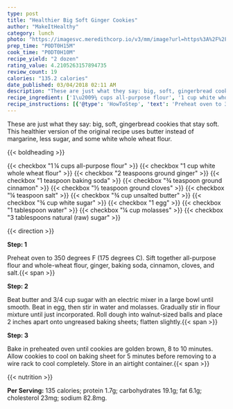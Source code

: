 ```yaml
---
type: post
title: "Healthier Big Soft Ginger Cookies"
author: "MakeItHealthy"
category: lunch
photo: "https://imagesvc.meredithcorp.io/v3/mm/image?url=https%3A%2F%2Fimages.media-allrecipes.com%2Fuserphotos%2F4531463.jpg"
prep_time: "P0DT0H15M"
cook_time: "P0DT0H10M"
recipe_yield: "2 dozen"
rating_value: 4.2105263157894735
review_count: 19
calories: "135.2 calories"
date_published: 03/04/2018 02:11 AM
description: "These are just what they say: big, soft, gingerbread cookies that stay soft. This healthier version of the original recipe uses butter instead of margarine, less sugar, and some white whole wheat flour."
recipe_ingredient: ['1\u2009¼ cups all-purpose flour', '1 cup white whole wheat flour', '2 teaspoons ground ginger', '1 teaspoon baking soda', '¾ teaspoon ground cinnamon', '½ teaspoon ground cloves', '¼ teaspoon salt', '¾ cup unsalted butter', '¾ cup white sugar', '1 egg', '1 tablespoon water', '¼ cup molasses', '3 tablespoons natural (raw) sugar']
recipe_instructions: [{'@type': 'HowToStep', 'text': 'Preheat oven to 350 degrees F (175 degrees C). Sift together all-purpose flour and whole-wheat flour, ginger, baking soda, cinnamon, cloves, and salt.\n'}, {'@type': 'HowToStep', 'text': 'Beat butter and 3/4 cup sugar with an electric mixer in a large bowl until smooth. Beat in egg, then stir in water and molasses. Gradually stir in flour mixture until just incorporated. Roll dough into walnut-sized balls and place 2 inches apart onto ungreased baking sheets; flatten slightly.\n'}, {'@type': 'HowToStep', 'text': 'Bake in preheated oven until cookies are golden brown, 8 to 10 minutes. Allow cookies to cool on baking sheet for 5 minutes before removing to a wire rack to cool completely. Store in an airtight container.\n'}]
---
```


These are just what they say: big, soft, gingerbread cookies that stay soft. This healthier version of the original recipe uses butter instead of margarine, less sugar, and some white whole wheat flour. 

{{< boldheading >}}

{{< checkbox "1 ¼ cups all-purpose flour" >}}
{{< checkbox "1 cup white whole wheat flour" >}}
{{< checkbox "2 teaspoons ground ginger" >}}
{{< checkbox "1 teaspoon baking soda" >}}
{{< checkbox "¾ teaspoon ground cinnamon" >}}
{{< checkbox "½ teaspoon ground cloves" >}}
{{< checkbox "¼ teaspoon salt" >}}
{{< checkbox "¾ cup unsalted butter" >}}
{{< checkbox "¾ cup white sugar" >}}
{{< checkbox "1  egg" >}}
{{< checkbox "1 tablespoon water" >}}
{{< checkbox "¼ cup molasses" >}}
{{< checkbox "3 tablespoons natural (raw) sugar" >}}


{{< direction >}}

**Step: 1**

Preheat oven to 350 degrees F (175 degrees C). Sift together all-purpose flour and whole-wheat flour, ginger, baking soda, cinnamon, cloves, and salt.{{< span >}}

**Step: 2**

Beat butter and 3/4 cup sugar with an electric mixer in a large bowl until smooth. Beat in egg, then stir in water and molasses. Gradually stir in flour mixture until just incorporated. Roll dough into walnut-sized balls and place 2 inches apart onto ungreased baking sheets; flatten slightly.{{< span >}}

**Step: 3**

Bake in preheated oven until cookies are golden brown, 8 to 10 minutes. Allow cookies to cool on baking sheet for 5 minutes before removing to a wire rack to cool completely. Store in an airtight container.{{< span >}}

{{< nutrition >}}

**Per Serving:** 135 calories; protein 1.7g; carbohydrates 19.1g; fat 6.1g; cholesterol 23mg; sodium 82.8mg.
